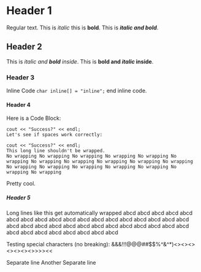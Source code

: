 # Header 1
Regular text.
This is *italic* this is **bold**.
This is ***italic and bold***.

## Header 2
This is *italic and **bold** inside*.
This is **bold and *italic* inside**.

### Header 3
Inline Code `char inline[] = "inline";` end inline code.

#### Header 4
Here is a Code Block:
```
cout << "Success?" << endl;
Let's see if spaces work correctly:

cout << "Success?" << endl;
This long line shouldn't be wrapped.
No wrapping No wrapping No wrapping No wrapping No wrapping No wrapping No wrapping No wrapping No wrapping No wrapping No wrapping No wrapping No wrapping No wrapping No wrapping No wrapping No wrapping No wrapping
```
Pretty cool.

##### Header 5
Long lines like this get automatically wrapped abcd abcd abcd abcd abcd abcd abcd abcd abcd abcd abcd abcd abcd abcd abcd abcd abcd abcd abcd abcd abcd abcd abcd abcd abcd abcd abcd abcd abcd abcd abcd abcd abcd abcd abcd abcd abcd abcd abcd 

Testing special characters (no breaking): &&&!!!@@@##$$\%^&^*)<><><><><><><>>>><<

Separate line
Another Separate line
